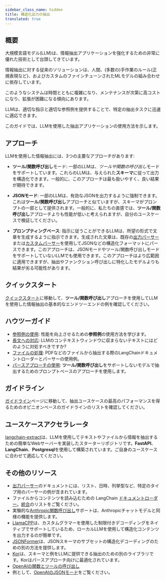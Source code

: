 ```yaml
---
sidebar_class_name: hidden
title: 構造化出力の抽出
translated: true
---
```


## 概要

大規模言語モデル(LLM)は、情報抽出アプリケーションを強化するための非常に優れた技術として台頭してきています。

情報抽出に対する従来のソリューションは、人間、(多数の)手作業のルール(正規表現など)、およびカスタムのファインチューンされたMLモデルの組み合わせに依存しています。

このようなシステムは時間とともに複雑になり、メンテナンスが次第に高コストになり、拡張が困難になる傾向にあります。

LLMは、適切な指示と適切な参照例を提供することで、特定の抽出タスクに迅速に適応できます。

このガイドでは、LLMを使用した抽出アプリケーションの使用方法を示します。

## アプローチ

LLMを使用した情報抽出には、3つの主要なアプローチがあります:

- **ツール/関数呼び出し**モード: 一部のLLMは、*ツールや関数の呼び出し*モードをサポートしています。これらのLLMは、与えられた**スキーマ**に従って出力を構造化できます。一般的に、このアプローチは最も扱いやすく、良い結果が期待できます。

- **JSONモード**: 一部のLLMは、有効なJSONを出力するように強制できます。これは**ツール/関数呼び出し**アプローチと似ていますが、スキーマがプロンプトの一部として提供されます。一般的に、私たちの直感では、**ツール/関数呼び出し**アプローチよりも性能が低いと考えられますが、自分のユースケースで検証してください。

- **プロンプティングベース**: 指示に従うことができるLLMは、所望の形式で文章を生成するように指示できます。生成された文章は、既存の[出力パーサー](/docs/modules/model_io/output_parsers/)または[カスタムパーサー](/docs/modules/model_io/output_parsers/custom)を使用してJSONなどの構造化フォーマットにパースできます。このアプローチは、JSONモードやツール/関数呼び出しモードをサポートしていないLLMでも使用できます。このアプローチはより広範囲に適用できますが、抽出やファンクション呼び出しに特化したモデルよりも結果が劣る可能性があります。

## クイックスタート

[クイックスタート](/docs/use_cases/extraction/quickstart)に移動して、**ツール/関数呼び出し**アプローチを使用してLLMを使用した情報抽出の基本的なエンドツーエンドの例を確認してください。

## ハウツーガイド

- [参照例の使用](/docs/use_cases/extraction/how_to/examples): 性能を向上させるための**参照例**の使用方法を学びます。
- [長文への対応](/docs/use_cases/extraction/how_to/handle_long_text): LLMのコンテキストウィンドウに収まらないテキストにはどのように対処すべきですか?
- [ファイルの処理](/docs/use_cases/extraction/how_to/handle_files): PDFなどのファイルから抽出する際のLangChainドキュメントローダーとパーサーの使用例。
- [パースアプローチの使用](/docs/use_cases/extraction/how_to/parse): **ツール/関数呼び出し**をサポートしないモデルで抽出するためのプロンプトベースのアプローチを使用します。

## ガイドライン

[ガイドライン](/docs/use_cases/extraction/guidelines)ページに移動して、抽出ユースケースの最高のパフォーマンスを得るためのオピニオンベースのガイドラインのリストを確認してください。

## ユースケースアクセラレータ

[langchain-extract](https://github.com/langchain-ai/langchain-extract)は、LLMを使用してテキストやファイルから情報を抽出するための簡単なWebサーバーを実装したスターターリポジトリです。**FastAPI**、**LangChain**、**Postgresql**を使用して構築されています。ご自身のユースケースに合わせて適応してください。

## その他のリソース

* [出力パーサー](/docs/modules/model_io/output_parsers/)のドキュメントには、リスト、日時、列挙型など、特定のタイプ用のパーサーの例が含まれています。
* ファイルからコンテンツを読み込むための LangChain [ドキュメントローダー](/docs/modules/data_connection/document_loaders/)。[統合](/docs/integrations/document_loaders)のリストをご覧ください。
* 実験的な[Anthropic関数呼び出し](/docs/integrations/chat/anthropic_functions)サポートは、Anthropicチャットモデルと同様の機能を提供します。
* [LlamaCPP](/docs/integrations/llms/llamacpp#grammars)は、カスタムグラマーを使用した制限付きデコーディングをネイティブでサポートしているため、ローカルLLMを使用して構造化コンテンツを出力するのが簡単です。
* [JSONFormer](/docs/integrations/llms/jsonformer_experimental)は、JSONスキーマのサブセットの構造化デコーディングのための別の方法を提供します。
* [Kor](https://eyurtsev.github.io/kor/)は、スキーマと例をLLMに提供できる抽出のための別のライブラリです。Korはパースアプローチ向けに最適化されています。
* [OpenAIの関数とツールの呼び出し](https://platform.openai.com/docs/guides/function-calling)
* 例として、[OpenAIのJSONモード](https://platform.openai.com/docs/guides/text-generation/json-mode)をご覧ください。
